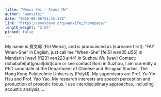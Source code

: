 ```yaml
---
title: "Wenxi Fei - About Me"
author: "wenxifei"
date: "2025-08-06T01:35:33Z"
link: "https://bookdown.org/wenxifei/homepage/"
length_weight: "2.6%"
pinned: false
---
```


My name is 费文晞 (FEI Wenxi), and is pronounced as (surname first): “FAY When-She” in English, just call me “When-She” [fei51 wən35 ɕi55] in Mandarin [wav] [fi231 vən223 ɕi44] in Suzhou Wu [wav] Contact: richabufei[at]gmail[dot]com or see contact Born in Suzhou, I am currently a PhD candidate at the Department of Chinese and Bilingual Studies, The Hong Kong Polytechnic University (PolyU). My supervisors are Prof. Yu-Yin Hsu and Prof. Yao Yao. My research interests are speech perception and production of prosodic focus. I use interdisciplinary approaches, including acoustic analysis, ...
